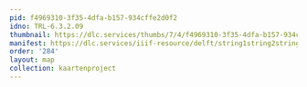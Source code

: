 ```yaml
---
pid: f4969310-3f35-4dfa-b157-934cffe2d0f2
idno: TRL-6.3.2.09
thumbnail: https://dlc.services/thumbs/7/4/f4969310-3f35-4dfa-b157-934cffe2d0f2/full/400,339/0/default.jpg
manifest: https://dlc.services/iiif-resource/delft/string1string2string3/kaartenproject-2007/TRL-6.3.2.09
order: '284'
layout: map
collection: kaartenproject
---
```

